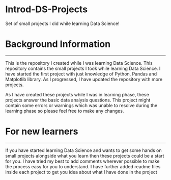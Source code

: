 # Introd-DS-Projects
Set of small projects I did while learning Data Science!

# Background Information
---
This is the repository I created while I was learning Data Science. This repository contains the small projects I took while learning Data Science. I have started the first project with just knowledge of Python, Pandas and Matplotlib library. As I progressed, I have updated the repository with more projects.

As I have created these projects while I was in learning phase, these projects answer the basic data analysis questions. This project might contain some errors or warnings which was unable to resolve during the learning phase so please feel free to make any changes.

# For new learners
---
If you have started learning Data Science and wants to get some hands on small projects alongside what you learn then these projects could be a start for you. I have tried my best to add comments wherever possible to make the process easy for you to understand. I have further added readme files inside each project to get you idea about what I have done in the project
